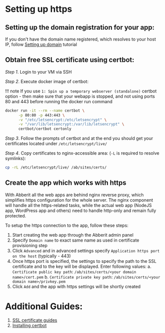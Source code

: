 # Setting up https 

## Setting up the domain registration for your app:
If you don't have the domain name registered, which resolves to your host IP, follow [Setting up domain](app-domain.md) tutorial

## Obtain free SSL certificate using certbot:
*Step 1*. Login to your VM via SSH

*Step 2*. Execute docker image of certbot:

!!! note
    If you use `1: Spin up a temporary webserver (standalone)` certbot option - then make sure that your webapp is stopped, and not using ports 80 and 443 before running the docker run command
```bash
docker run -it --rm --name certbot \
      -p 80:80 -p 443:443 \
      -v "/etc/letsencrypt:/etc/letsencrypt" \
      -v "/var/lib/letsencrypt:/var/lib/letsencrypt" \
      certbot/certbot certonly
```

*Step 3*. Follow the prompts of certbot and at the end you should get your certificates located under `/etc/letsencrypt/live/`

*Step 4*. Copy certificates to nginx-accessible area: (`-L` is required to resolve symlinks):
```bash
cp -rL /etc/letsencrypt/live/ /ab/sites/certs/
```

## Create the app which works with https
With Abberit all the web apps are behind nginx reverse proxy, which simplifies https configuration for the whole server. The nginx component will handle all the https-related tasks, while the actual web app (NodeJS app, WordPress app and others) need to handle http-only and remain fully protected.

To setup the https connection to the app, follow these steps:

1. Start creating the web app through the Abberit admin panel
2. Specify `Domain name` to exact same name as used in certificate provisioning step
3. Click `Advanced` and in advanced settings specify `Application https port on the host` (typically - 443)
4. Once https port is specified, the settings to specify the path to the SSL certificate and to the key will be displayed. Enter following values:
  a. `Certificate public key path`: `/ab/sites/certs/<your domain name>/cert.pem`
  b. `Certificate private key path`: `/ab/sites/certs/<your domain name>/privkey.pem`
5. Click `Add` and the app with https settings will be shortly created


# Additional Guides:
1. [SSL certificate guides](https://www.linode.com/docs/guides/security/ssl/)
2. [Installing certbot](https://www.linode.com/docs/guides/how-to-install-certbot-on-ubuntu-18-04/)